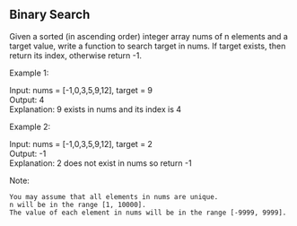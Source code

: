 ## Binary Search

Given a sorted (in ascending order) integer array nums of n elements and a target value, write a function to search target in nums. If target exists, then return its index, otherwise return -1.


Example 1:

Input: nums = [-1,0,3,5,9,12], target = 9  
Output: 4  
Explanation: 9 exists in nums and its index is 4

Example 2:

Input: nums = [-1,0,3,5,9,12], target = 2  
Output: -1  
Explanation: 2 does not exist in nums so return -1

 

Note:

    You may assume that all elements in nums are unique.
    n will be in the range [1, 10000].
    The value of each element in nums will be in the range [-9999, 9999].

